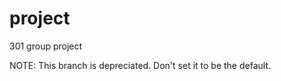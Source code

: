 project
=======

301 group project

NOTE: This branch is depreciated. Don't set it to be the default. 
